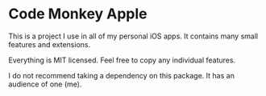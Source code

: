 # Code Monkey Apple

This is a project I use in all of my personal iOS apps. It contains many small features and extensions. 

Everything is MIT licensed. Feel free to copy any individual features.

I do not recommend taking a dependency on this package. It has an audience of one (me).
